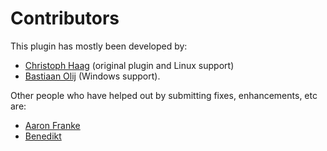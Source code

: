 Contributors
============

This plugin has mostly been developed by:
- [Christoph Haag](https://github.com/ChristophHaag) (original plugin and Linux support)
- [Bastiaan Olij](https://github.com/BastiaanOlij) (Windows support).

Other people who have helped out by submitting fixes, enhancements, etc are:
- [Aaron Franke](https://github.com/aaronfranke)
- [Benedikt](https://github.com/beniwtv)
